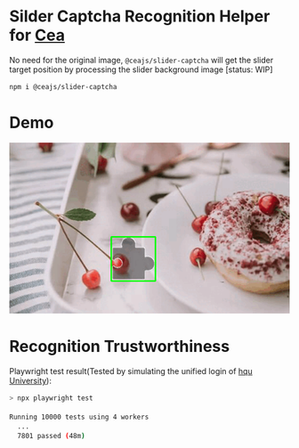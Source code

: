 # Silder Captcha Recognition Helper for [Cea][cea]

No need for the original image, `@ceajs/slider-captcha` will get the slider target position by processing the slider background image [status: WIP]

```bash
npm i @ceajs/slider-captcha
```

# Demo

![demo gif](./demo.gif)

# Recognition Trustworthiness

Playwright test result(Tested by simulating the unified login of [hqu University][hqu]):

```bash
> npx playwright test

Running 10000 tests using 4 workers
  ...
  7801 passed (48m)
```

[cea]: https://github.com/ceajs/cea/issues/25
[hqu]: https://hqu.campusphere.net/portal/login

